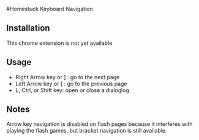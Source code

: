 #Homestuck Keyboard Navigation

## Installation

This chrome extension is not yet available

## Usage

 - Right Arrow key or ] : go to the next page
 - Left Arrow key or [ : go to the previous page
 - L, Ctrl, or Shift key: open or close a dialoglog

## Notes

Arrow key navigation is disabled on flash pages because it interferes with playing the flash games, but bracket navigation is still available.
